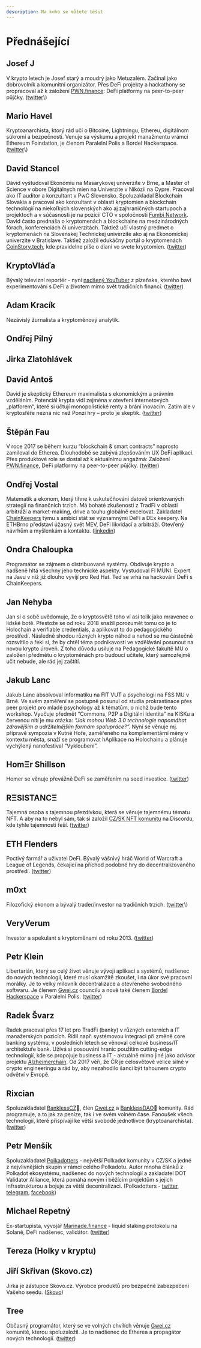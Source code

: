 ```yaml
---
description: Na koho se můžete těšit
---
```


# Přednášející

## Josef J

V krypto letech je Josef starý a moudrý jako Metuzalém. Začínal jako dobrovolník a komunitní organizátor. Přes DeFi projekty a hackathony se propracoval až k založení [PWN.finance](https://pwn.finance/): DeFi platformy na peer-to-peer půjčky. \([twitter](https://twitter.com/JosefJ_)\)

## Mario Havel

Kryptoanarchista, ktorý rád učí o Bitcoine, Lightningu, Ethereu, digitálnom súkromí a bezpečnosti. Venuje sa výskumu a projekt manažmentu vrámci Ethereum Foindation, je členom Paralelní Polis a Bordel Hackerspace. \([twitter](https://twitter.com/_TaxMeIfYouCan_)\)

## David Stancel

Dávid vyštudoval Ekonómiu na Masarykovej univerzite v Brne, a Master of Science v obore Digitálnych mien na Univerzite v Nikózii na Cypre. Pracoval ako IT auditor a konzultant v PwC Slovensko. Spoluzakladal Blockchain Slovakia a pracoval ako konzultant v oblasti kryptomien a blockchain technológií na niekoľkých slovenských ako aj zajhraničných startupoch a projektoch a v súčasnosti je na pozícii CTO v spoločnosti [Fumbi Network](https://fumbi.network/en). David často prednáša o kryptomenách a blockchaine na medzinárodných fórach, konferenciách či univerzitách. Taktiež učí vlastný predmet o kryptomenách na Slovenskej Technickej univerzite ako aj na Ekonomickej univerzite v Bratislave. Taktiež založil edukáčny portál o kryptomenách [CoinStory.tech](https://coinstory.tech/), kde pravidelne píše o dianí vo svete kryptomien. \([twitter](https://twitter.com/dave_stancel)\)

## KryptoVláďa

Bývalý televizní reportér - nyní [nadšený YouTuber](https://www.youtube.com/channel/UC827_PQYRRGxvqtN7Bh2yaQ) z plzeňska, kterého baví experimentování s DeFi a životem mimo svět tradičních financí. \([twitter](https://twitter.com/PinkerVladimir)\)

## Adam Kracík

Nezávislý žurnalista a kryptoměnový analytik.

## Ondřej Pilný

## Jirka Zlatohlávek

## David Antoš

David je skeptický Ethereum maximalista s ekonomickým a právním vzděláním. Potenciál krypta vidí zejména v otevření internetových „platforem“, které si účtují monopolistické renty a brání inovacím. Zatím ale v kryptosféře nezná nic než Ponzi hry – proto je skeptik. \([twitter](https://twitter.com/jilm)\)

## Štěpán Fau

V roce 2017 se během kurzu “blockchain & smart contracts” naprosto zamiloval do Etherea. Dlouhodobě se zabývá zlepšováním UX DeFi aplikací. Přes produktové role se dostal až k aktuálnímu angažmá: Založení [PWN.finance](https://pwn.finance/), DeFi platformy na peer-to-peer půjčky. \([twitter](https://twitter.com/steve_fau)\)

## Ondřej Vostal

Matematik a ekonom, který tíhne k uskutečňování datově orientovaných strategií na finančních trzích. Má bohaté zkušenosti z TradFi v oblasti arbitráží a market-making, drive a touhu globálně excelovat. Zakladatel [ChainKeepers](https://www.chainkeepers.io/) týmu s ambicí stát se významnými DeFi a DEx keepery. Na ETHBrno představí úžasný svět MEV, DeFi likvidací a arbitráží. Otevřený návrhům a myšlenkám a kontaktu. \([linkedin](https://www.linkedin.com/in/ondrej-vostal/)\)

## Ondra Chaloupka

Programátor se zájmem o distribuované systémy. Obdivuje krypto a nadšeně hltá všechny jeho technické aspekty. Vystudoval FI MUNI.  Expert na Javu v níž již dlouho vyvíjí pro Red Hat.  Ted se vrhá na hackování DeFi s ChainKeepers.

## Jan Nehyba

Jan si o sobě uvědomuje, že o kryptosvětě toho ví asi tolik jako mravenec o lidské botě. Přestože se od roku 2018 snažil porozumět tomu co je to Holochain a verifiable credentials, a aplikovat to do pedagogického prostředí. Následně shodou různých krypto náhod a nehod se mu částečně rozsvítilo a řekl si, že by chtěl téma podnikavosti ve vzdělávání posunout na novou krypto úroveň. Z toho důvodu usiluje na Pedagogické fakultě MU o založení předmětu o kryptoměnách pro budoucí učitele, který samozřejmě učit nebude, ale rád jej zaštítí.

## Jakub Lanc

Jakub Lanc absolvoval informatiku na FIT VUT a psychologii na FSS MU v Brně. Ve svém zaměření se postupně posunul od studia prokrastinace přes peer projekt pro mladé psychology až k tématům, o nichž bude tento workshop. Vyučuje předmět “Commons, P2P a Digitální Identita” na KISKu a červenou nití je mu otázka: _“Jak mohou Web 3.0 technologie napomáhat zdravějším a udržitelnějším formám spolupráce?”._ Nyní se věnuje mj. přípravě sympozia v Kutné Hoře, zaměřeného na komplementární měny v kontextu města, snaží se programovat hAplikace na Holochainu a plánuje vychýlený nanofestival “Vykloubení”.

## HomΞr Shillson

Homer se věnuje převážně DeFi se zaměřením na seed investice. \([twitter](https://twitter.com/homershillson)\)

## RΞSISTANCΞ

Tajemná osoba s tajemnou přezdívkou, která se věnuje tajemnému tématu NFT. A aby na to nebyl sám, tak si založil [CZ/SK NFT komunitu](https://discord.gg/FywYSvmmeJ) na Discordu, kde tyhle tajemnosti řeší. \([twitter](https://twitter.com/reesistancee)\)

## ETH Flenders

Poctivý farmář a uživatel DeFi. Bývalý vášnivý hráč World of Warcraft a League of Legends, čekající na příchod podobné hry do decentralizovaného prostředí. \([twitter](https://twitter.com/flendersneth)\)

## m0xt

Filozofický ekonom a bývalý trader/investor na tradičních trzích. \([twitter](https://twitter.com/m0xt_)\)

## VeryVerum

Investor a spekulant s kryptoměnami od roku 2013. \([twitter](https://twitter.com/VeryVerum)\)

## Petr Klein

Libertarián, který se celý život věnuje vývoji aplikací a systémů, nadšenec do nových technologií, které musí okamžitě zkoušet, i na úkor své pracovní morálky. Je to velký milovník decentralizace a otevřeného svobodného softwaru. Je členem [Gwei.cz](https://gwei.cz) councilu a nově také členem [Bordel Hackerspace](https://bordel.paralelnipolis.cz/#/) v Paralelní Polis. \([twitter](https://twitter.com/kleinpetr_com)\)

## Radek Švarz

Radek pracoval přes 17 let pro TradFi \(banky\) v různých externích a IT manažerských pozicích. Řídil např. systémovou integraci při změně core banking systému, v posledních letech se věnoval celkové business/IT architektuře bank. Užívá si posouvání hranic použitím cutting-edge technologií, kde se propojuje business a IT - aktuálně mimo jiné jako advisor projektu [Alzheimerchain](https://www.alzheimerchain.com/%20). Od 2017 věří, že ČR je celosvětově velice silné v crypto engineeringu a rád by, aby nezahodilo šanci být tahounem crypto odvětví v Evropě.

## Rixcian

Spoluzakladatel [BanklessCZ](https://bankless.cz/)🏴, člen [Gwei.cz](https://gwei.cz/) a [BanklessDAO](https://bankless.community/)🏴 komunity. Rád programuje, a to jak za peníze, tak i ve svém volném čase. Fanoušek všech technologií, které přispívají ke větší svobodě jednotlivce \(kryptoanarchista\). \([twitter](https://twitter.com/rixcian)\)

## Petr Menšík

Spoluzakladatel [Polkadotters](https://polkadotters.medium.com/) - největší Polkadot komunity v CZ/SK a jedné z nejvlivnějších skupin v rámci celého Polkadotu. Autor mnoha článků z Polkadot ekosystému, nadšenec do nových technologií a zakladatel DOT Validator Alliance, která pomáhá novým i běžícím projektům s jejich infrastrukturou a bojuje za větši decentralizaci. \(Polkadotters - [twitter](https://twitter.com/Polkadotters1/), [telegram](https://t.me/Polkadot_CZSK), [facebook](https://www.facebook.com/groups/232197797602358)\)

## Michael Repetný

Ex-startupista, vývojář [Marinade.finance](https://marinade.finance/) - liquid staking protokolu na Solaně, DeFi nadšenec, validátor. \([twitter](https://twitter.com/repetny)\)

## Tereza \(Holky v kryptu\)

## Jiří Skřivan \(Skovo.cz\)

Jirka je zástupce Skovo.cz. Výrobce produktů pro bezpečné zabezpečení Vašeho seedu. \([Skovo](https://skovo.cz/)\)

## Tree

Občasný programátor, který se ve volných chvílích věnuje [Gwei.cz](https://gwei.cz) komunitě, kterou spoluzaložil. Je to nadšenec do Etherea a propagátor nových technologií. \([twitter](https://twitter.com/treecz)\)

